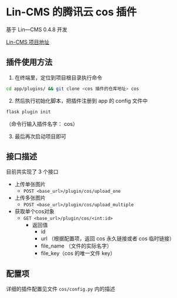# Lin-CMS 的腾讯云 cos 插件

基于 Lin—CMS 0.4.8 开发

[Lin-CMS 项目地址](https://github.com/TaleLin/lin-cms-flask)


## 插件使用方法

1. 在终端里，定位到项目根目录执行命令
```bash
cd app/plugins/ && git clone <cos 插件的仓库地址> cos
```

2. 然后执行初始化脚本，把插件注册到 app 的 config 文件中
```bash
flask plugin init
```
（命令行输入插件名字： cos）

3. 最后再次启动项目即可


## 接口描述

目前共实现了 3 个接口
- 上传单张图片
  - `POST <base_url>/plugin/cos/upload_one` 
- 上传多张图片
  - `POST <base_url>/plugin/cos/upload_multiple`
- 获取单个cos对象
  - `GET <base_url>/plugin/cos/<int:id>`
    - 返回值
      - id 
      - url （根据配置项，返回 cos 永久链接或者 cos 临时链接）
      - file_name （文件的实际名字）
      - file_key（cos 的唯一文件 key）


## 配置项

详细的插件配置见文件 `cos/config.py` 内的描述





